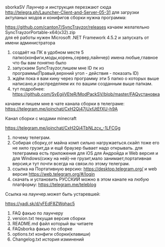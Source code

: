 sborkaSV
Лаунчер и инструкция перезжают сюда
http://telegra.ph/Launcher-Client-and-Server-05-31
для загрузки актуланых модов и конифигов сборки нужна программа:

https://github.com/canton7/SyncTrayzor/releases качаем желательно SyncTrayzorPortable-x64(x32).zip         
для её работы нужен Microsoft .NET Framework 4.5.2 и запускать от имени администратора

1. создаёт на ПК в удобном месте 5 папко(конфиги,моды,корень,сервер,лайнчер) имена любые,главное что бы вам понятно было
2. запускаем SyncTrayzor,пишем мне ID пк из программы(Правый,верхний угол - действия - показать ID)
3. ждём пока я вам кину через программу эти 5 папко о которых выше написано,и распределяем их по вашим созданным выше папкам.
4. тут подробнее: https://github.com/SvEgiiVEteR/ModPackSV/blob/master/FAQустановка

качаем и пишем мне в чате канала сборки в телеграме: https://telegram.me/joinchat/CxH2Qj47jUxfJtEfXU-h9A

Канал сборки с модами minecraft

https://telegram.me/joinchat/CxH2Qj4TbNLzcv_-1LFCGg

1. почему телеграм.
2. Собирая сборку,от майна комп сильно нагружаеться.скайп тоже его не хило грузит,да и ещё браузер бывает надо открывать. для телеграмма есть приложения для iOS для Андройда и Web версия и для Windows(сижу на ней)-не грузит,мало занимает,портативная версия,и тут почти всегда на связи.по этому телеграм.
3. ссылка на Портативную версию: https://desktop.telegram.org/ и web версия https://web.telegram.org/#/login
4. скачать и установить РУССКИЙ можно в этом канале на любую платформу: https://telegram.me/teleblog

Ссылка на лаунчер.может быть устаревшей:

https://yadi.sk/d/yFEdF8ZWqhac5

1. FAQ факью по лаунчеру
2. version.txt текущая версия сборки
3. README.md файл который вы читаете
4. FAQsborka факью по сборке
5. options.txt конфиги сборки(клавиши)
6. Changelog.txt история изминений
